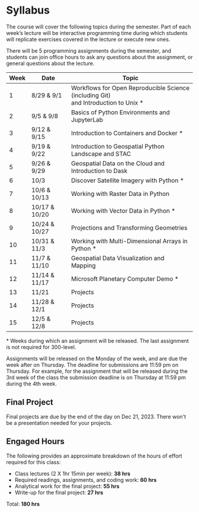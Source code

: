 # Syllabus
The course will cover the following topics during the semester. Part of each week’s lecture will be interactive programming time during which students will replicate exercises covered in the lecture or execute new ones. 

There will be 5 programming assignments during the semester, and students can join office hours to ask any questions about the assignment, or general questions about the lecture. 

| **Week** |**Date**       | **Topic**                                                                           |
| -------- | --------------| ---------------------------------------------------------------------------         |
| 1        |  8/29 & 9/1   | Workflows for Open Reproducible Science (including Git) <br /> and Introduction to Unix \* |
| 2        |  9/5  & 9/8   | Basics of Python Environments and JupyterLab                                        |
| 3        |  9/12 & 9/15  | Introduction to Containers and Docker \*                                            |
| 4        |  9/19 & 9/22  | Introduction to Geospatial Python Landscape and STAC                                |
| 5        |  9/26 & 9/29  | Geospatial Data on the Cloud and Introduction to Dask                               |
| 6        | 10/3          | Discover Satellite Imagery with Python \*                                           |
| 7        | 10/6  & 10/13 | Working with Raster Data in Python                                                  |
| 8        | 10/17 & 10/20 | Working with Vector Data in Python \*                                               |
| 9        | 10/24 & 10/27 | Projections and Transforming Geometries                                             |
| 10       | 10/31 & 11/3  | Working with Multi-Dimensional Arrays in Python \*                                  |
| 11       | 11/7  & 11/10 | Geospatial Data Visualization and Mapping                                           |
| 12       | 11/14 & 11/17 | Microsoft Planetary Computer Demo \*                                                |
| 13       | 11/21         | Projects                                                                            |
| 14       | 11/28 & 12/1  | Projects                                                                            |
| 15       | 12/5  & 12/8  | Projects                                                                            |


\* Weeks during which an assignment will be released. The last assignment is not required for 300-level.

Assignments will be released on the Monday of the week, and are due the week after on Thursday. The deadline for submissions are 11:59 pm on Thursday. For example, for the assignment that will be released during the 3rd week of the class the submission deadline is on Thursday at 11:59 pm during the 4th week. 

## Final Project
Final projects are due by the end of the day on Dec 21, 2023. There won't be a presentation needed for your projects. 

## __Engaged Hours__

The following provides an approximate breakdown of the hours of effort required for this class:
- Class lectures (2 X 1hr 15min per week):  **38 hrs**
- Required readings, assignments, and coding work: **60 hrs**
- Analytical work for the final project: **55 hrs**
- Write-up for the final project: **27 hrs**

Total: **180 hrs**

<p>&nbsp;</p>
